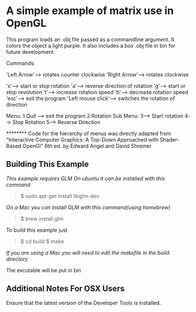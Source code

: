A simple example of matrix use in OpenGL
========================================

This program loads an .obj file passed as a commandline argument. It colors the object a light purple. 
It also includes a box .obj file in bin for future development.

Commands:

'Left Arrow'--> rotates counter clockwise
'Right Arrow'--> rotates clockwise

's'--> start or stop rotation
'a'--> reverse direction of rotation
'g'--> start or stop revolution
't'--> increase rotation speed
'b'--> decrease rotation speed
'esc'--> exit the program
'Left mouse click'--> switches the rotation of direction 

Menu:
1 Quit --> exit the program
2 Rotation Sub Menu:
  3--> Start rotation
  4--> Stop Rotation
  5--> Reverse Direction
  
******** Code for the hierarchy of menus was directly adapted from 
"Interactive Computer Graphics: A Top-Down Approached with Shader-Based OpenGl" 6th ed. by Edward Angel and David Shreiner

Building This Example
---------------------

*This example requires GLM*
*On ubuntu it can be installed with this command*

>$ sudo apt-get install libglm-dev

*On a Mac you can install GLM with this command(using homebrew)*
>$ brew install glm

To build this example just 

>$ cd build
>$ make

*If you are using a Mac you will need to edit the makefile in the build directory*

The excutable will be put in bin

Additional Notes For OSX Users
------------------------------

Ensure that the latest version of the Developer Tools is installed.
